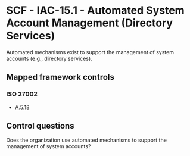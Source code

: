 # SCF - IAC-15.1 - Automated System Account Management (Directory Services)
Automated mechanisms exist to support the management of system accounts (e.g., directory services). 
## Mapped framework controls
### ISO 27002
- [A.5.18](../iso27002/a-5.md#a518)
  
## Control questions
Does the organization use automated mechanisms to support the management of system accounts? 
  